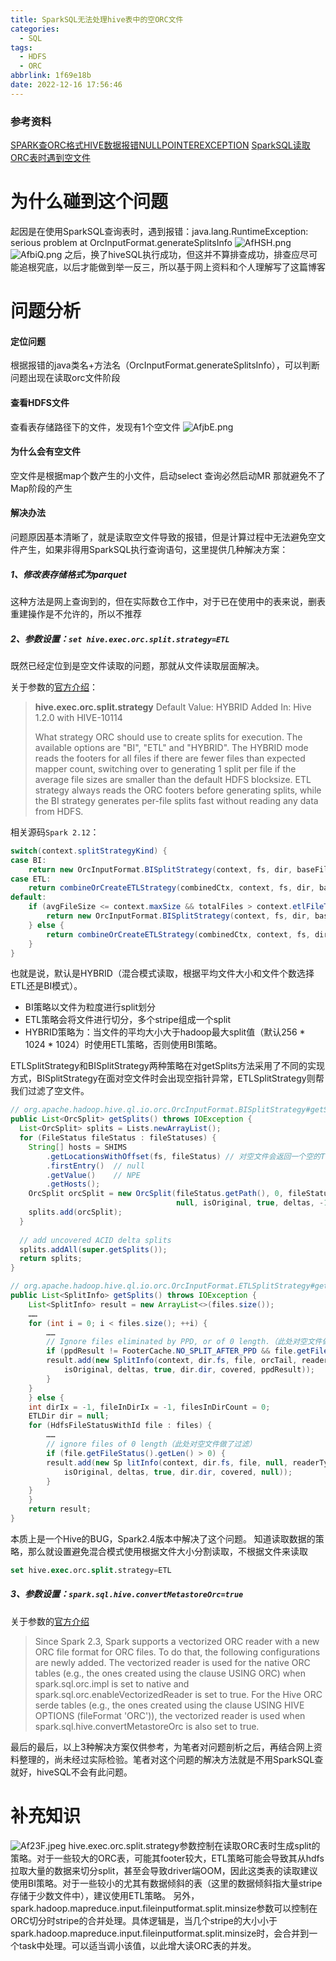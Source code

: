 ```yaml
---
title: SparkSQL无法处理hive表中的空ORC文件
categories:
  - SQL
tags:
  - HDFS
  - ORC
abbrlink: 1f69e18b
date: 2022-12-16 17:56:46
---
```

### 参考资料
[SPARK查ORC格式HIVE数据报错NULLPOINTEREXCEPTION](https://www.freesion.com/article/8054484645/)
[SparkSQL读取ORC表时遇到空文件](https://blog.csdn.net/weixin_45240507/article/details/124689323?spm=1001.2101.3001.6650.7&utm_medium=distribute.pc_relevant.none-task-blog-2%7Edefault%7EBlogCommendFromBaidu%7ERate-7-124689323-blog-100524131.pc_relevant_default&depth_1-utm_source=distribute.pc_relevant.none-task-blog-2%7Edefault%7EBlogCommendFromBaidu%7ERate-7-124689323-blog-100524131.pc_relevant_default&utm_relevant_index=7)

# 为什么碰到这个问题
起因是在使用SparkSQL查询表时，遇到报错：java.lang.RuntimeException: serious problem at OrcInputFormat.generateSplitsInfo
![AfHSH.png](https://i.328888.xyz/2022/12/19/AfHSH.png)
![AfbiQ.png](https://i.328888.xyz/2022/12/19/AfbiQ.png)
之后，换了hiveSQL执行成功，但这并不算排查成功，排查应尽可能追根究底，以后才能做到举一反三，所以基于网上资料和个人理解写了这篇博客

# 问题分析
#### 定位问题
根据报错的java类名+方法名（OrcInputFormat.generateSplitsInfo），可以判断问题出现在读取orc文件阶段

#### 查看HDFS文件
查看表存储路径下的文件，发现有1个空文件
![AfjbE.png](https://i.328888.xyz/2022/12/19/AfjbE.png)

#### 为什么会有空文件
空文件是根据map个数产生的小文件，启动select 查询必然启动MR 那就避免不了Map阶段的产生


#### 解决办法
问题原因基本清晰了，就是读取空文件导致的报错，但是计算过程中无法避免空文件产生，如果非得用SparkSQL执行查询语句，这里提供几种解决方案：
##### 1、修改表存储格式为parquet
这种方法是网上查询到的，但在实际数仓工作中，对于已在使用中的表来说，删表重建操作是不允许的，所以不推荐
##### 2、参数设置：```set hive.exec.orc.split.strategy=ETL```
既然已经定位到是空文件读取的问题，那就从文件读取层面解决。

关于参数的[官方介绍](https://cwiki.apache.org/confluence/display/Hive/Configuration+Properties)：
>**hive.exec.orc.split.strategy**
Default Value: HYBRID
Added In: Hive 1.2.0 with HIVE-10114
>
>What strategy ORC should use to create splits for execution. The available options are "BI", "ETL" and "HYBRID".
The HYBRID mode reads the footers for all files if there are fewer files than expected mapper count, switching over to generating 1 split per file if the average file sizes are smaller than the default HDFS blocksize. ETL strategy always reads the ORC footers before generating splits, while the BI strategy generates per-file splits fast without reading any data from HDFS.

相关源码```Spark 2.12```：
```java
switch(context.splitStrategyKind) {
case BI:
    return new OrcInputFormat.BISplitStrategy(context, fs, dir, baseFiles, isOriginal, deltas, covered, allowSyntheticFileIds);
case ETL:
    return combineOrCreateETLStrategy(combinedCtx, context, fs, dir, baseFiles, deltas, covered, readerTypes, isOriginal, ugi, allowSyntheticFileIds);
default:
    if (avgFileSize <= context.maxSize && totalFiles > context.etlFileThreshold) {
        return new OrcInputFormat.BISplitStrategy(context, fs, dir, baseFiles, isOriginal, deltas, covered, allowSyntheticFileIds);
    } else {
        return combineOrCreateETLStrategy(combinedCtx, context, fs, dir, baseFiles, deltas, covered, readerTypes, isOriginal, ugi, allowSyntheticFileIds);
    }
}
```
也就是说，默认是HYBRID（混合模式读取，根据平均文件大小和文件个数选择ETL还是BI模式）。
+ BI策略以文件为粒度进行split划分
+ ETL策略会将文件进行切分，多个stripe组成一个split
+ HYBRID策略为：当文件的平均大小大于hadoop最大split值（默认256 * 1024 * 1024）时使用ETL策略，否则使用BI策略。

ETLSplitStrategy和BISplitStrategy两种策略在对getSplits方法采用了不同的实现方式，BISplitStrategy在面对空文件时会出现空指针异常，ETLSplitStrategy则帮我们过滤了空文件。
```java
// org.apache.hadoop.hive.ql.io.orc.OrcInputFormat.BISplitStrategy#getSplits
public List<OrcSplit> getSplits() throws IOException {
  List<OrcSplit> splits = Lists.newArrayList();
  for (FileStatus fileStatus : fileStatuses) {
    String[] hosts = SHIMS
        .getLocationsWithOffset(fs, fileStatus) // 对空文件会返回一个空的TreeMap
        .firstEntry()  // null
        .getValue()    // NPE
        .getHosts();
    OrcSplit orcSplit = new OrcSplit(fileStatus.getPath(), 0, fileStatus.getLen(), hosts,
                                     null, isOriginal, true, deltas, -1);
    splits.add(orcSplit);
  }
 
  // add uncovered ACID delta splits
  splits.addAll(super.getSplits());
  return splits;
}

// org.apache.hadoop.hive.ql.io.orc.OrcInputFormat.ETLSplitStrategy#getSplits
public List<SplitInfo> getSplits() throws IOException {
    List<SplitInfo> result = new ArrayList<>(files.size());
    ……
    for (int i = 0; i < files.size(); ++i) {
        ……
        // Ignore files eliminated by PPD, or of 0 length.（此处对空文件做了过滤）
        if (ppdResult != FooterCache.NO_SPLIT_AFTER_PPD && file.getFileStatus().getLen() > 0) {
        result.add(new SplitInfo(context, dir.fs, file, orcTail, readerTypes,
            isOriginal, deltas, true, dir.dir, covered, ppdResult));
        }
    }
    } else {
    int dirIx = -1, fileInDirIx = -1, filesInDirCount = 0;
    ETLDir dir = null;
    for (HdfsFileStatusWithId file : files) {
        ……
        // ignore files of 0 length（此处对空文件做了过滤）
        if (file.getFileStatus().getLen() > 0) {
        result.add(new Sp litInfo(context, dir.fs, file, null, readerTypes,
            isOriginal, deltas, true, dir.dir, covered, null));
        }
    }
    }
    return result;
}
```
 本质上是一个Hive的BUG，Spark2.4版本中解决了这个问题。
知道读取数据的策略，那么就设置避免混合模式使用根据文件大小分割读取，不根据文件来读取
```sql
set hive.exec.orc.split.strategy=ETL
```
##### 3、参数设置：```spark.sql.hive.convertMetastoreOrc=true```
关于参数的[官方介绍](https://spark.apache.org/docs/2.3.3/sql-programming-guide.html#orc-files)
>Since Spark 2.3, Spark supports a vectorized ORC reader with a new ORC file format for ORC files. To do that, the following configurations are newly added. The vectorized reader is used for the native ORC tables (e.g., the ones created using the clause USING ORC) when spark.sql.orc.impl is set to native and spark.sql.orc.enableVectorizedReader is set to true. For the Hive ORC serde tables (e.g., the ones created using the clause USING HIVE OPTIONS (fileFormat 'ORC')), the vectorized reader is used when spark.sql.hive.convertMetastoreOrc is also set to true.

最后的最后，以上3种解决方案仅供参考，为笔者对问题剖析之后，再结合网上资料整理的，尚未经过实际检验。笔者对这个问题的解决方法就是不用SparkSQL查就好，hiveSQL不会有此问题。


# 补充知识

![Af23F.jpeg](https://i.328888.xyz/2022/12/19/Af23F.jpeg)
hive.exec.orc.split.strategy参数控制在读取ORC表时生成split的策略。对于一些较大的ORC表，可能其footer较大，ETL策略可能会导致其从hdfs拉取大量的数据来切分split，甚至会导致driver端OOM，因此这类表的读取建议使用BI策略。对于一些较小的尤其有数据倾斜的表（这里的数据倾斜指大量stripe存储于少数文件中），建议使用ETL策略。
另外，spark.hadoop.mapreduce.input.fileinputformat.split.minsize参数可以控制在ORC切分时stripe的合并处理。具体逻辑是，当几个stripe的大小小于spark.hadoop.mapreduce.input.fileinputformat.split.minsize时，会合并到一个task中处理。可以适当调小该值，以此增大读ORC表的并发。